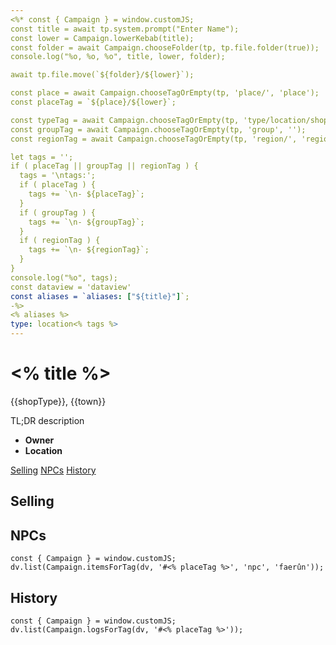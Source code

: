 ```yaml
---
<%* const { Campaign } = window.customJS;
const title = await tp.system.prompt("Enter Name");
const lower = Campaign.lowerKebab(title);
const folder = await Campaign.chooseFolder(tp, tp.file.folder(true));
console.log("%o, %o, %o", title, lower, folder);

await tp.file.move(`${folder}/${lower}`);

const place = await Campaign.chooseTagOrEmpty(tp, 'place/', 'place');
const placeTag = `${place}/${lower}`;

const typeTag = await Campaign.chooseTagOrEmpty(tp, 'type/location/shop', 'type/location/shop');
const groupTag = await Campaign.chooseTagOrEmpty(tp, 'group', '');
const regionTag = await Campaign.chooseTagOrEmpty(tp, 'region/', 'region/sword-coast-north');

let tags = '';
if ( placeTag || groupTag || regionTag ) {
  tags = '\ntags:';
  if ( placeTag ) {
    tags += `\n- ${placeTag}`;
  }
  if ( groupTag ) {
    tags += `\n- ${groupTag}`;
  }
  if ( regionTag ) {
    tags += `\n- ${regionTag}`;
  }
}
console.log("%o", tags);
const dataview = 'dataview'
const aliases = `aliases: ["${title}"]`;
-%>
<% aliases %>
type: location<% tags %>
---
```

# <% title %>
<span class="subhead">{{shopType}}, {{town}}</span>

TL;DR description

- **Owner**
- **Location**

<span class="nav">[Selling](#Selling) [NPCs](#NPCs) [History](#History)</span>
## Selling

## NPCs

```<% dataview %>js
const { Campaign } = window.customJS;
dv.list(Campaign.itemsForTag(dv, '#<% placeTag %>', 'npc', 'faerûn'));
```

## History
```<% dataview %>js
const { Campaign } = window.customJS;
dv.list(Campaign.logsForTag(dv, '#<% placeTag %>'));
```